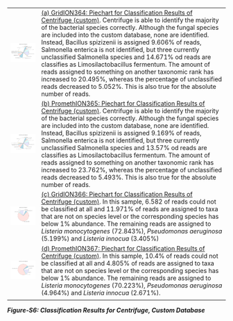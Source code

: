 |||
|--|--|
|![(a) GridION364: Piechart for Classification Results of Centrifuge (custom)](../../stats/pics/gridion364_custom.centrifuge.piechart.jpeg "(a) GridION364: Piechart for Classification Results of Centrifuge (custom)")|[(a) GridION364: Piechart for Classification Results of Centrifuge (custom)](../../stats/pics/gridion364_custom.centrifuge.piechart.jpeg "(a) GridION364: Piechart for Classification Results of Centrifuge (custom)"). Centrifuge is able to identify the majority of the bacterial species correctly. Although the fungal species are included into the custom database, none are identified. Instead, Bacillus spizizenii is assigned 9.606% of reads, Salmonella enterica is not identified, but three currently unclassified Salmonella species and 14.671% od reads are classifies as Limosilactobacillus fermentum. The amount of reads assigned to something on another taxonomic rank has increased to 20.495%, whereas the percentage of unclassified reads decreased to 5.052%. This is also true for the absolute number of reads.|
|![(b) PromethION365: Piechart for Classification Results of Centrifuge (custom)](../../stats/pics/promethion365_custom.centrifuge.piechart.jpeg "(b) PromethION365: Piechart for Classification Results of Centifuge (custom)")|[(b) PromethION365: Piechart for Classification Results of Centrifuge (custom)](../../stats/pics/promethion365_custom.centrifuge.piechart.jpeg "(b) PromethION365: Piechart for Classification Results of Centifuge (custom)"). Centrifuge is able to identify the majority of the bacterial species correctly. Although the fungal species are included into the custom database, none are identified. Instead, Bacillus spizizenii is assigned 9.169% of reads, Salmonella enterica is not identified, but three currently unclassified Salmonella species and 13.57% od reads are classifies as Limosilactobacillus fermentum. The amount of reads assigned to something on another taxonomic rank has increased to 23.762%, whereas the percentage of unclassified reads decreased to 5.493%. This is also true for the absolute number of reads.
|![(c) GridION366: Piechart for Classification Results of Centrifuge (custom)](../../stats/pics/gridion366_custom.centrifuge.piechart.jpeg "(c) GridION366: Piechart for Classification Results of Centrifuge (custom)")|[(c) GridION366: Piechart for Classification Results of Centrifuge (custom)](../../stats/pics/gridion366_custom.centrifuge.piechart.jpeg "(c) GridION366: Piechart for Classification Results of Centrifuge (custom)"). In this sample, 6.582 of reads could not be classified at all and 11.971% of reads are assigned to taxa that are not on species level or the corresponding species has below 1% abundance. The remaining reads are assigned to *Listeria monocytogenes* (72.843%), *Pseudomonas aeruginosa* (5.199%) and *Listeria innocua* (3.405%)|
|![(d) PromethION367: Piechart for Classification Results of Centrifuge (custom)](../../stats/pics/promethion367_custom.centrifuge.piechart.jpeg "(d) PromethION367: Piechart for Classification Results of Centifuge (custom).")|[(d) PromethION367: Piechart for Classification Results of Centrifuge (custom)](../../stats/pics/promethion367_custom.centrifuge.piechart.jpeg "(d) PromethION367: Piechart for Classification Results of Centifuge (custom)."). In this sample, 10.4% of reads could not be classified at all and 4.805% of reads are assigned to taxa that are not on species level or the corresponding species has below 1% abundance. The remaining reads are assigned to *Listeria monocytogenes* (70.223%), *Pseudomonas aeruginosa* (4.964%) and *Listeria innocua* (2.671%).|
|||

***Figure-S6: Classification Results for Centrifuge, Custom Database***